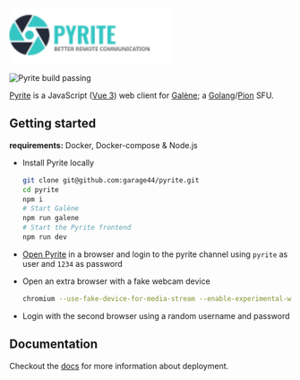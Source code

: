 <img height="100" src="./media/logo-text.svg">

![Pyrite build passing](https://github.com/garage44/pyrite/actions/workflows/test.yml/badge.svg)

[Pyrite](https://pyrite.video) is a JavaScript ([Vue 3](https://v3.vuejs.org/)) web client for [Galène](https://github.com/jech/galene);
a [Golang](https://golang.org/)/[Pion](https://github.com/pion/webrtc) SFU.

## Getting started

**requirements:** Docker, Docker-compose & Node.js

* Install Pyrite locally

  ```bash
  git clone git@github.com:garage44/pyrite.git
  cd pyrite
  npm i
  # Start Galène
  npm run galene
  # Start the Pyrite frontend
  npm run dev
  ```

* [Open Pyrite](http://localhost:3000) in a browser and login to the pyrite channel
  using `pyrite` as user and `1234` as password

* Open an extra browser with a fake webcam device

  ```bash
  chromium --use-fake-device-for-media-stream --enable-experimental-web-platform-features --user-data-dir=/tmp/.chromium-tmp
  ```

* Login with the second browser using a random username and password

## Documentation

Checkout the [docs](./docs/index.md) for more information about deployment.
